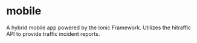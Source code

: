 # mobile
A hybrid mobile app powered by the Ionic Framework.  Utilizes the hitraffic API to provide traffic incident reports.
